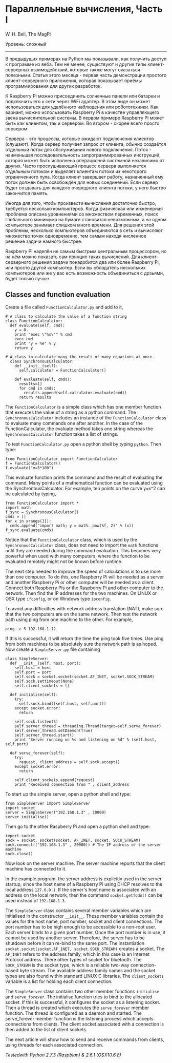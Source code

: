 Параллельные вычисления, Часть I
================================

W. H. Bell, The MagPi

Уровень: сложный

* * *

В предыдущих примерах на Python мы показывали, как получить доступ к программе из веба. Тем не менее, существуют и другие типы клиент-серверных взаимодействий, которые также могут оказаться полезными. Статья этого месяца - первая часть демонстрации простого клиент-серверного приложения, которая показывает приёмы программирования для других разработок.

К Raspberry Pi можно присоединить солнечные панели или батареи и подключить его к сети через WiFi адаптер. В этом виде он может использоваться для удалённого наблюдения или робототехники. Как вариант, можно использовать Raspberry Pi в качестве управляющего звена вычислительной системы. В первом примере Raspberry Pi может быть как клиентом, так и сервером. Во втором - скорее всего просто сервером.

Сервера - это процессы, которые ожидают подключения клиентов (слушают). Когда сервер получает запрос от клиента, обычно создаётся отдельный поток для обслуживания нового подключения. Поток - наименьшая последовательность запрограммированных инструкций, которая может быть исполнена операционнй системной независимо от других. Часто прослушивающий процесс сервера выполняется отдельным потоком и выделяет клиентам потоки из некоторого ограниченного пула. Когда клиент завершает работу, назначенный ему поток должен быть освобождён для новых соединений. Если сервер будет создавать для каждого очередного клиента потоки, у него быстро закончится память.

Иногда для того, чтобы произвести вычисления достаточно быстро, требуется несколько компьютеров. Когда физическая или инженерная проблема описана уровнениями со множеством переменных, поиск глобального минимума на бумаге становится невозможным, а на одном компьютере занимает слишком много времени. Для решения этой проблемы, несколько компьютеров объединяются в сеть и вычисляют множество точек одновременно, тем самым находя численное решение задачи намного быстрее.

Raspberry Pi наделён не самым быстрым центральным процессором, но на нём можно показать сам принцип таких вычислений. Для клиент-серверного решения задачи понадобится два или более Raspberry Pi, или просто другой компьютер. Если вы обладатель нескольких компьютеров или же у вас есть возможность объединиться с дрзьями, будет только лучше.


Classes and function evaluation
-------------------------------
Create a file called `FunctionCalculator.py` and add to it,

    # A class to calculate the value of a function string
    class FunctionCalculator:
      def evaluate(self, cmd):
        y = 0.
        print "exec \"%s\"" % cmd
        exec cmd
        print "y = %e" % y
        return y
    
    # A class to calculate many the result of many equations at once.
      class SynchronousCalculator:
        def __init__(self):
          self.calculator = FunctionCalculator()
        
        def evaluate(self, cmds):
          results=[]
          for cmd in cmds:
            results.append(self.calculator.evaluate(cmd))
          return results

The `FunctionCalculator` is a simple class which has one member function that executes the value of a string as a python command. The `SynchronousCalculator` includes an instance of the `FunctionCalculator` class to evaluate many commands one after another. In the case of the FunctionCalculator, the evaluate method takes one string whereas the `SynchronousCalculator` function takes a list of strings.

To test `FunctionCalculator.py` open a python shell by typing `python`. Then type:

    from FunctionCalculator import FunctionCalculator
    f = FunctionCalculator()
    f.evaluate("y=5*100")

This evaluate function prints the command and the result of evaluating the command. Many points of a mathematical function can be evaluated using the SynchronousCalculator. For example, ten points on the curve y=x^2 can be calculated by typing,

    from FunctionCalculator import *
    import math
    f_sync = SynchronousCalculator()
    cmds = []
    for x in xrange(11):
      cmds.append("import math; y = math. pow(%f, 2)" % (x))
    f_sync.evaluate(cmds)

Notice that the `FunctionCalculator` class, which is used by the `SynchronousCalculator` class, does not need to import the `math` functions until they are needed during the command evaluation. This becomes very powerful when used with many computers, where the function to be evaluated remotely might not be known before runtime.

The next step needed to improve the speed of calculations is to use more than one computer. To do this, one Raspberry Pi will be needed as a server and another Raspberry Pi or other computer will be needed as a client. Connect both Raspberry Pis or the Raspberry Pi and other computer to the network. Then find the IP addresses for the two machines. On LINUX or
OSX type `ifconfig`, or on Windows type `ipconfig`.

To avoid any difficulties with network address translation (NAT), make sure that the two computers are on the same
network. Then test the network path using ping from one machine to the other. For example,

    ping -c 5 192.168.1.12

If this is successful, it will return the time the ping took five times. Use ping from both machines to be absolutely sure the network path is as hoped. Now create a `SimpleServer.py` file containing

    class SimpleServer:
      def __init__(self, host, port):
        self.host = host
        self.port = port
        self.sock = socket.socket(socket.AF_INET, socket.SOCK_STREAM)
        self.sock.settimeout(None)
        self.client_sockets = []
    
      def initialise(self):
        try:
          self.sock.bind((self.host, self.port))
        except socket.error:
          return
    
        self.sock.listen(5)
        self.server_thread = threading.Thread(target=self.serve_forever)
        self.server_thread.setDaemon(True)
        self.server_thread.start()
        print "Server running on %s and listening on %d" % (self.host, self.port)
    
      def serve_forever(self):
        try:
          request, client_address = self.sock.accept()
        except socket.error:
          return
    
        self.client_sockets.append(request)
        print "Received connection from " , client_address

To start up the simple server, open a python shell and type:

    from SimpleServer import SimpleServer
    import socket
    server = SimpleServer("192.168.1.3" , 20000)
    server.initialise()

Then go to the other Raspberry Pi and open a python shell and type:

    import socket
    sock = socket. socket(socket. AF_INET, socket. SOCK_STREAM)
    sock.connect(("192.168.1.3" , 20000)) # The IP address of the server machine
    sock.close()

Now look on the server machine. The server machine reports that the client machine has connected to it.

In the example program, the server address is explicitly used in the server startup, since the host name of a Raspberry Pi using DHCP resolves to the local address `127.0.0.1`. If the server's host name is associated with an address on the local network, then the command `socket.getfqdn()` can be used instead of `192.168.1.3`.

The `SimpleServer` class contains several member variables which are initialised in the constructor `__init__`. These
member variables contain the values for the host name, port number, socket and client connections. The port number has to be high enough to be accessible to a non-root user. Each server binds to a given port number. Once the port number is in use, it cannot be used by another server. Therefore, the server has to be shutdown before it can re-bind to the same port. The instantiation `socket.socket(socket.AF_INET, socket.SOCK_STREAM)` creates a socket. The `AF_INET`
refers to the address family, which in this case is an Internet Protocol address. There other types of socket for bluetooth. The `SOCK_STREAM` is the socket type, which is a reliable two-way connection-based byte stream. The available address family names and the socket types are also found within standard LINUX C libraries. The `client_sockets` variable is a list for holding each client connection.

The `SimpleServer` class contains two other member functions `initialise` and `serve_forever`. The initialise function tries to bind to the allocated socket. If this is successful, it configures the socket as a listening socket. Then a thread is created which executes the `serve_forever` member function. The thread is configured as a daemon and started. The serve_forever member function is the listening process which accepts connections from clients. The client socket associated with a connection is then added to the list of client sockets.

The next article will show how to send and receive commands from clients, using threads for each associated connection.

*Testedwith Python 2.7.3 (Raspbian) & 2.6.1 (OSX10.6.8)*
